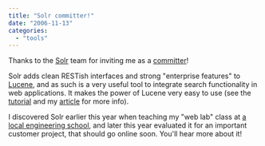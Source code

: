 ```yaml
---
title: "Solr committer!"
date: "2006-11-13"
categories: 
  - "tools"
---
```


Thanks to the [Solr](http://incubator.apache.org/solr) team for inviting me as a [committer](http://www.mail-archive.com/solr-dev@lucene.apache.org/msg01422.html)!

Solr adds clean RESTish interfaces and strong "enterprise features" to [Lucene](http://lucene.apache.org/java/docs/), and as such is a very useful tool to integrate search functionality in web applications. It makes the power of Lucene very easy to use (see the [tutorial](http://incubator.apache.org/solr/tutorial.html) and my [article](http://www.xml.com/lpt/a/1668) for more info).

I discovered Solr earlier this year when teaching my "web lab" class at [a local engineering school](http://www.comem.ch/), and later this year evaluated it for an important customer project, that should go online soon. You'll hear more about it!
